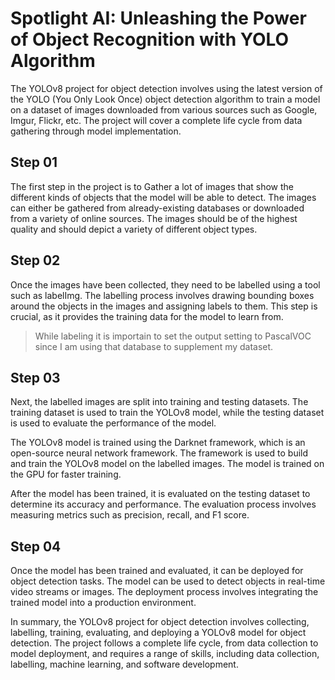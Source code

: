 # Spotlight AI: Unleashing the Power of Object Recognition with YOLO Algorithm
 
The YOLOv8 project for object detection involves using the latest version of the YOLO (You Only Look Once) object detection algorithm to train a model on a dataset of images downloaded from various sources such as Google, Imgur, Flickr, etc. The project will cover a complete life cycle from data gathering through model implementation.

## Step 01
The first step in the project is to Gather a lot of images that show the different kinds of objects that the model will be able to detect. The images can either be gathered from already-existing databases or downloaded from a variety of online sources. The images should be of the highest quality and should depict a variety of different object types.

## Step 02
Once the images have been collected, they need to be labelled using a tool such as labelImg. The labelling process involves drawing bounding boxes around the objects in the images and assigning labels to them. This step is crucial, as it provides the training data for the model to learn from. 
> While labeling it is importain to set the output setting to PascalVOC since I am using that database to supplement my dataset.

## Step 03
Next, the labelled images are split into training and testing datasets. The training dataset is used to train the YOLOv8 model, while the testing dataset is used to evaluate the performance of the model.

The YOLOv8 model is trained using the Darknet framework, which is an open-source neural network framework. The framework is used to build and train the YOLOv8 model on the labelled images. The model is trained on the GPU for faster training.

After the model has been trained, it is evaluated on the testing dataset to determine its accuracy and performance. The evaluation process involves measuring metrics such as precision, recall, and F1 score.

## Step 04
Once the model has been trained and evaluated, it can be deployed for object detection tasks. The model can be used to detect objects in real-time video streams or images. The deployment process involves integrating the trained model into a production environment.

In summary, the YOLOv8 project for object detection involves collecting, labelling, training, evaluating, and deploying a YOLOv8 model for object detection. The project follows a complete life cycle, from data collection to model deployment, and requires a range of skills, including data collection, labelling, machine learning, and software development.
